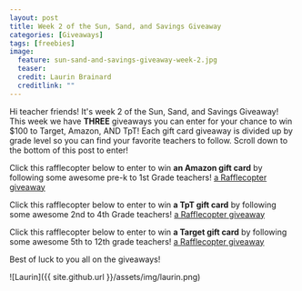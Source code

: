```yaml
---
layout: post
title: Week 2 of the Sun, Sand, and Savings Giveaway
categories: [Giveaways]
tags: [freebies]
image:
  feature: sun-sand-and-savings-giveaway-week-2.jpg
  teaser: 
  credit: Laurin Brainard
  creditlink: ""
---
```

Hi teacher friends! It's week 2 of the Sun, Sand, and Savings Giveaway! This week we have **THREE** giveaways you can enter for your chance to win $100 to Target, Amazon, AND TpT! Each gift card giveaway is divided up by grade level so you can find your favorite teachers to follow. Scroll down to the bottom of this post to enter! 

Click this rafflecopter below to enter to win **an Amazon gift card** by following some awesome pre-k to 1st Grade teachers!
<a class="rcptr" href="http://www.rafflecopter.com/rafl/display/4dfd2d969/" rel="nofollow" data-raflid="4dfd2d969" data-theme="classic" data-template="" id="rcwidget_q2gnxev4">a Rafflecopter giveaway</a>
<script src="https://widget-prime.rafflecopter.com/launch.js"></script>

Click this rafflecopter below to enter to win **a TpT gift card** by following some awesome 2nd to 4th Grade teachers!
<a class="rcptr" href="http://www.rafflecopter.com/rafl/display/4d65d9112/" rel="nofollow" data-raflid="4d65d9112" data-theme="classic" data-template="" id="rcwidget_5fvtw4sw">a Rafflecopter giveaway</a>
<script src="https://widget-prime.rafflecopter.com/launch.js"></script>    


Click this rafflecopter below to enter to win **a Target gift card** by following some awesome 5th to 12th grade teachers!
<a class="rcptr" href="http://www.rafflecopter.com/rafl/display/364bd53720/" rel="nofollow" data-raflid="364bd53720" data-theme="classic" data-template="" id="rcwidget_s2d3h9sp">a Rafflecopter giveaway</a>
<script src="https://widget-prime.rafflecopter.com/launch.js"></script>

Best of luck to you all on the giveaways!

![Laurin]({{ site.github.url }}/assets/img/laurin.png)


